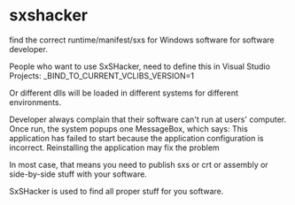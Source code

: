 sxshacker
=========

find the correct runtime/manifest/sxs for Windows software for software developer.


People who want to use SxSHacker, need to define this in Visual Studio Projects:
  _BIND_TO_CURRENT_VCLIBS_VERSION=1

Or different dlls will be loaded in different systems for different environments.

Developer always complain that their software can't run at users' computer. Once run, the system popups one MessageBox, which says:
  This application has failed to start because the application configuration is incorrect. Reinstalling the application may fix the problem

In most case, that means you need to publish sxs or crt or assembly or side-by-side stuff with your software.
  
SxSHacker is used to find all proper stuff for you software.
